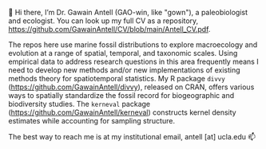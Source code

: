 👋 Hi there, I’m Dr. Gawain Antell (GAO-win, like "gown"), a paleobiologist and ecologist. You can look up my full CV as a repository, https://github.com/GawainAntell/CV/blob/main/Antell_CV.pdf.

The repos here use marine fossil distributions to explore macroecology and evolution at a range of spatial, temporal, and taxonomic scales. Using empirical data to address research questions in this area frequently means I need to develop new methods and/or new implementations of existing methods theory for spatiotemporal statistics. My R package `divvy` (https://github.com/GawainAntell/divvy), released on CRAN, offers various ways to spatially standardize the fossil record for biogeographic and biodiversity studies. The `kerneval` package (https://github.com/GawainAntell/kerneval) constructs kernel density estimates while accounting for sampling structure.

The best way to reach me is at my institutional email, antell [at] ucla.edu 📫

<!---
GawainAntell/GawainAntell is a ✨ special ✨ repository because its `README.md` (this file) appears on your GitHub profile.
You can click the Preview link to take a look at your changes.
--->
